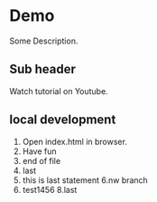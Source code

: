 # Demo

Some Description.

## Sub header

Watch tutorial on Youtube.
## local development
1. Open index.html in browser.
2. Have fun
3. end of file
4. last
5. this is last statement
6.nw branch
7. test1456
8.last